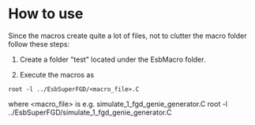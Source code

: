# How to use

Since the macros create quite a lot of files, not 
to clutter the macro folder follow these steps:

1. Create a folder "test" located under the EsbMacro folder.

2. Execute the macros as

```
root -l ../EsbSuperFGD/<macro_file>.C 
```

where <macro_file> is e.g. simulate_1_fgd_genie_generator.C 
root -l ../EsbSuperFGD/simulate_1_fgd_genie_generator.C 
